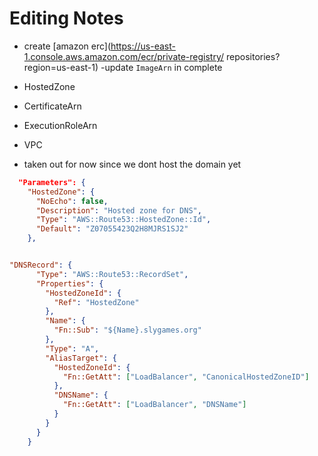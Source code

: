 # Editing Notes

- create [amazon erc](https://us-east-1.console.aws.amazon.com/ecr/private-registry/   repositories?region=us-east-1)
  -update `ImageArn` in complete
- HostedZone
- CertificateArn
- ExecutionRoleArn
- VPC

- taken out for now since we dont host the domain yet
```json
  "Parameters": {
    "HostedZone": {
      "NoEcho": false,
      "Description": "Hosted zone for DNS",
      "Type": "AWS::Route53::HostedZone::Id",
      "Default": "Z07055423Q2H8MJRS1SJ2"
    },


"DNSRecord": {
      "Type": "AWS::Route53::RecordSet",
      "Properties": {
        "HostedZoneId": {
          "Ref": "HostedZone"
        },
        "Name": {
          "Fn::Sub": "${Name}.slygames.org"
        },
        "Type": "A",
        "AliasTarget": {
          "HostedZoneId": {
            "Fn::GetAtt": ["LoadBalancer", "CanonicalHostedZoneID"]
          },
          "DNSName": {
            "Fn::GetAtt": ["LoadBalancer", "DNSName"]
          }
        }
      }
    }
```

<!-- # Enable Access Log for ELBv2

There is already an S3 bucket created for this purpose. The bucket name is `miviva-access-log`. You can use this bucket or create your own.
It was setup using instructions from [enable-access-logging](https://docs.aws.amazon.com/elasticloadbalancing/latest/application/enable-access-logging.html)

You need to add the following LoadBalancerAttributes to the LoadBalancer resource to use it:

```json
{
  "LoadBalancer": {
    "Type": "AWS::ElasticLoadBalancingV2::LoadBalancer",
    "Properties": {
      "LoadBalancerAttributes": [
        {
          "Key": "access_logs.s3.enabled",
          "Value": "true"
        },
        {
          "Key": "access_logs.s3.bucket",
          "Value": "miviva-access-log"
        },
        {
          "Key": "access_logs.s3.prefix",
          "Value": "elb"
        }
      ]
    }
  }
}
```

Or set these manually

For how to ready the logs see these:

- [access-log-format](https://docs.aws.amazon.com/elasticloadbalancing/latest/application/load-balancer-access-logs.html#access-log-entry-format)
- [502 errors](https://repost.aws/knowledge-center/elb-alb-troubleshoot-502-errors)
- [Load Balancer Troubleshooting](https://docs.aws.amazon.com/elasticloadbalancing/latest/application/load-balancer-troubleshooting.html) for more infomation on how -->

